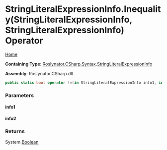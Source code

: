 <a name="_Top"></a>

# StringLiteralExpressionInfo\.Inequality\(StringLiteralExpressionInfo, StringLiteralExpressionInfo\) Operator

[Home](../../../../../README.md#_Top)

**Containing Type**: [Roslynator.CSharp.Syntax](../../README.md#_Top)\.[StringLiteralExpressionInfo](../README.md#_Top)

**Assembly**: Roslynator\.CSharp\.dll

```csharp
public static bool operator !=(in StringLiteralExpressionInfo info1, in StringLiteralExpressionInfo info2)
```

### Parameters

#### info1

#### info2

### Returns

System\.[Boolean](https://docs.microsoft.com/en-us/dotnet/api/system.boolean)

